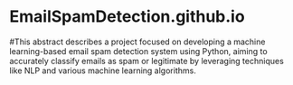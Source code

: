 # EmailSpamDetection.github.io
#This abstract describes a project focused on developing a machine learning-based email spam detection system using Python, aiming to accurately classify emails as spam or legitimate by leveraging techniques like NLP and various machine learning algorithms. 
